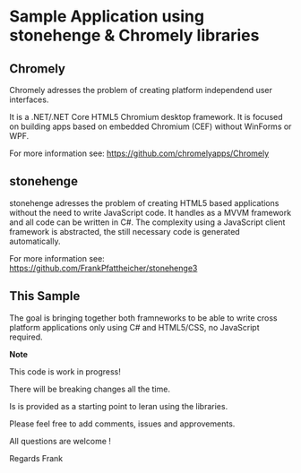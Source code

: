 # Sample Application using stonehenge & Chromely libraries

## Chromely
Chromely adresses the problem of creating platform independend user interfaces. 

It is a .NET/.NET Core HTML5 Chromium desktop framework. It is focused on building apps based on embedded Chromium (CEF) without WinForms or WPF.

For more information see: https://github.com/chromelyapps/Chromely

## stonehenge
stonehenge adresses the problem of creating HTML5 based applications without the need to write JavaScript code. It handles as a MVVM framework and all code can be written in C#. The complexity using a JavaScript client framework is abstracted, the still necessary code is generated automatically.

For more information see: https://github.com/FrankPfattheicher/stonehenge3


## This Sample
The goal is bringing together both framneworks to be able to write cross platform applications only using C# and HTML5/CSS, no JavaScript required.

**Note**

This code is work in progress!

There will be breaking changes all the time.

Is is provided as a starting point to leran using the libraries.


Please feel free to add comments, issues and approvements.

All questions are welcome !

Regards Frank
